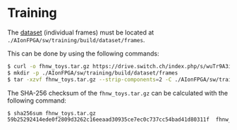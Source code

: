 # Training

The [dataset](https://drive.switch.ch/index.php/s/wuTr9A3i5q3HSbd) (individual frames) must be located at `./AIonFPGA/sw/training/build/dataset/frames`.

This can be done by using the following commands:

```bash
$ curl -o fhnw_toys.tar.gz https://drive.switch.ch/index.php/s/wuTr9A3i5q3HSbd/download
$ mkdir -p ./AIonFPGA/sw/training/build/dataset/frames
$ tar -xzvf fhnw_toys.tar.gz --strip-components=2 -C ./AIonFPGA/sw/training/build/dataset/frames
```

The SHA-256 checksum of the `fhnw_toys.tar.gz` can be calculated with the following command:

```bash
$ sha256sum fhnw_toys.tar.gz
59b25292414ede0f2809d3262c16eeaad30935ce7ec0c737cc54bad41d80311f  fhnw_toys.tar.gz
```
